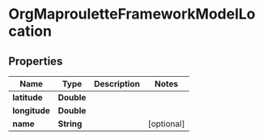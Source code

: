 # OrgMaprouletteFrameworkModelLocation

## Properties
Name | Type | Description | Notes
------------ | ------------- | ------------- | -------------
**latitude** | **Double** |  | 
**longitude** | **Double** |  | 
**name** | **String** |  |  [optional]
